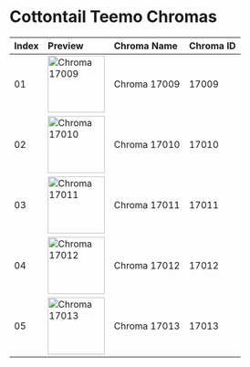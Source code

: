 # Cottontail Teemo Chromas

| Index | Preview | Chroma Name | Chroma ID |
|:---|:---|:---|:---|
| 01 | <img src='https://raw.communitydragon.org/latest/plugins/rcp-be-lol-game-data/global/default/v1/champion-chroma-images/17/17009.png' alt='Chroma 17009' width='100'> | Chroma 17009 | 17009 |
| 02 | <img src='https://raw.communitydragon.org/latest/plugins/rcp-be-lol-game-data/global/default/v1/champion-chroma-images/17/17010.png' alt='Chroma 17010' width='100'> | Chroma 17010 | 17010 |
| 03 | <img src='https://raw.communitydragon.org/latest/plugins/rcp-be-lol-game-data/global/default/v1/champion-chroma-images/17/17011.png' alt='Chroma 17011' width='100'> | Chroma 17011 | 17011 |
| 04 | <img src='https://raw.communitydragon.org/latest/plugins/rcp-be-lol-game-data/global/default/v1/champion-chroma-images/17/17012.png' alt='Chroma 17012' width='100'> | Chroma 17012 | 17012 |
| 05 | <img src='https://raw.communitydragon.org/latest/plugins/rcp-be-lol-game-data/global/default/v1/champion-chroma-images/17/17013.png' alt='Chroma 17013' width='100'> | Chroma 17013 | 17013 |
